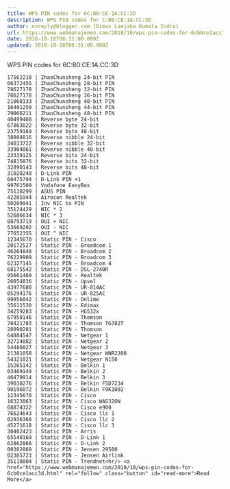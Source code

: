 ```yaml
---
title: WPS PIN codes for 6C:B0:CE:1A:CC:3D
description: WPS PIN codes for C:B0:CE:1A:CC:3D
author: noreply@blogger.com (Dimas Lanjaka Kumala Indra)
url: https://www.webmanajemen.com/2018/10/wps-pin-codes-for-6cb0ce1acc3d.html
date: 2018-10-16T06:31:00.000Z
updated: 2018-10-16T06:31:00.000Z
---
```


WPS PIN codes for 6C:B0:CE:1A:CC:3D 
    

    17562218 | ZhaoChunsheng 24-bit PIN 
    66372455 | ZhaoChunsheng 28-bit PIN 
    78627178 | ZhaoChunsheng 32-bit PIN 
    78627178 | ZhaoChunsheng 36-bit PIN 
    21068133 | ZhaoChunsheng 40-bit PIN 
    16401259 | ZhaoChunsheng 44-bit PIN 
    79066211 | ZhaoChunsheng 48-bit PIN 
    40499468 | Reverse byte 24-bit 
    67863822 | Reverse byte 32-bit 
    23759169 | Reverse byte 48-bit 
    38804816 | Reverse nibble 24-bit 
    34033722 | Reverse nibble 32-bit 
    33904061 | Reverse nibble 48-bit 
    23339125 | Reverse bits 24-bit 
    74815876 | Reverse bits 32-bit 
    32890143 | Reverse bits 48-bit 
    31028240 | D-Link PIN 
    60475794 | D-Link PIN +1 
    99761509 | Vodafone EasyBox 
    75130299 | ASUS PIN 
    42205944 | Airocon Realtek 
    50209941 | Inv NIC to PIN 
    35124429 | NIC * 2 
    52686634 | NIC * 3 
    88793719 | OUI + NIC 
    53669292 | OUI - NIC 
    77652355 | OUI ^ NIC 
    12345670 | Static PIN - Cisco 
    20172527 | Static PIN - Broadcom 1 
    46264848 | Static PIN - Broadcom 2 
    76229909 | Static PIN - Broadcom 3 
    62327145 | Static PIN - Broadcom 4 
    68175542 | Static PIN - DSL-2740R 
    95661469 | Static PIN - Realtek 
    20854836 | Static PIN - Upvel 
    43977680 | Static PIN - UR-814AC 
    05294176 | Static PIN - UR-825AC 
    99956042 | Static PIN - Onlime 
    35611530 | Static PIN - Edimax 
    34259283 | Static PIN - HG532x 
    67958146 | Static PIN - Thomson 
    78421783 | Static PIN - Thomson TG782T 
    28090281 | Static PIN - Thomson 
    64884547 | Static PIN - Netgear 1 
    32724882 | Static PIN - Netgear 2 
    54480827 | Static PIN - Netgear 3 
    21381058 | Static PIN - Netgear WNR2200 
    54321021 | Static PIN - Netgear N150 
    15265142 | Static PIN - Belkin 1 
    03469149 | Static PIN - Belkin 2 
    46479914 | Static PIN - Belkin 3 
    39030276 | Static PIN - Belkin F5D7234 
    90196072 | Static PIN - Belkin F9K1002 
    12345670 | Static PIN - Cisco 
    16323063 | Static PIN - Cisco WAG32ON 
    68874322 | Static PIN - Cisco e900 
    76624643 | Static PIN - Cisco llc 1 
    02936369 | Static PIN - Cisco llc 2 
    45271618 | Static PIN - Cisco llc 3 
    30402423 | Static PIN - Arris 
    65540169 | Static PIN - D-Link 1 
    62862868 | Static PIN - D-Link 2 
    00302869 | Static PIN - Jensen 29500 
    02385723 | Static PIN - Jensen Airlink 
    35110804 | Static PIN - Trendnet<hr/> <a href="https://www.webmanajemen.com/2018/10/wps-pin-codes-for-6cb0ce1acc3d.html" rel="follow" class="button" id="read-more">Read More</a>